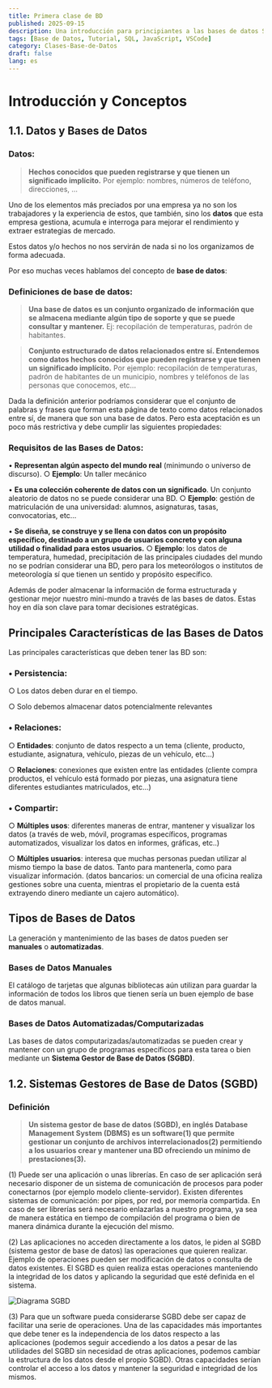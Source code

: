 ```yaml
---
title: Primera clase de BD
published: 2025-09-15
description: Una introducción para principiantes a las bases de datos SQL.
tags: [Base de Datos, Tutorial, SQL, JavaScript, VSCode]
category: Clases-Base-de-Datos
draft: false
lang: es
---
```


# Introducción y Conceptos

## 1.1. Datos y Bases de Datos

### Datos:

> **Hechos conocidos que pueden registrarse y que tienen un significado implícito.**
> Por ejemplo: nombres, números de teléfono, direcciones, ...

Uno de los elementos más preciados por una empresa ya no son los trabajadores y la experiencia de estos, que también, sino los **datos** que esta empresa gestiona, acumula e interroga para mejorar el rendimiento y extraer estrategias de mercado.

Estos datos y/o hechos no nos servirán de nada si no los organizamos de forma adecuada.

Por eso muchas veces hablamos del concepto de **base de datos**:

### Definiciones de base de datos:

> **Una base de datos es un conjunto organizado de información que se almacena mediante algún tipo de soporte y que se puede consultar y mantener.**
> Ej: recopilación de temperaturas, padrón de habitantes.

> **Conjunto estructurado de datos relacionados entre sí. Entendemos como datos hechos conocidos que pueden registrarse y que tienen un significado implícito.**
> Por ejemplo: recopilación de temperaturas, padrón de habitantes de un municipio, nombres y teléfonos de las personas que conocemos, etc...

Dada la definición anterior podríamos considerar que el conjunto de palabras y frases que forman esta página de texto como datos relacionados entre sí, de manera que son una base de datos. Pero esta aceptación es un poco más restrictiva y debe cumplir las siguientes propiedades:

### Requisitos de las Bases de Datos:

• **Representan algún aspecto del mundo real** (minimundo o universo de discurso).
  ○ **Ejemplo**: Un taller mecánico

• **Es una colección coherente de datos con un significado**. Un conjunto aleatorio de datos no se puede considerar una BD.
  ○ **Ejemplo**: gestión de matriculación de una universidad: alumnos, asignaturas, tasas, convocatorias, etc...

• **Se diseña, se construye y se llena con datos con un propósito específico, destinado a un grupo de usuarios concreto y con alguna utilidad o finalidad para estos usuarios.**
  ○ **Ejemplo**: los datos de temperatura, humedad, precipitación de las principales ciudades del mundo no se podrían considerar una BD, pero para los meteorólogos o institutos de meteorología sí que tienen un sentido y propósito específico.

Además de poder almacenar la información de forma estructurada y gestionar mejor nuestro mini-mundo a través de las bases de datos. Estas hoy en día son clave para tomar decisiones estratégicas.

## Principales Características de las Bases de Datos

Las principales características que deben tener las BD son:

### • Persistencia:

○ Los datos deben durar en el tiempo.

○ Solo debemos almacenar datos potencialmente relevantes

### • Relaciones:

○ **Entidades**: conjunto de datos respecto a un tema (cliente, producto, estudiante, asignatura, vehículo, piezas de un vehículo, etc...)

○ **Relaciones**: conexiones que existen entre las entidades (cliente compra productos, el vehículo está formado por piezas, una asignatura tiene diferentes estudiantes matriculados, etc...)

### • Compartir:

○ **Múltiples usos**: diferentes maneras de entrar, mantener y visualizar los datos (a través de web, móvil, programas específicos, programas automatizados, visualizar los datos en informes, gráficas, etc..)

○ **Múltiples usuarios**: interesa que muchas personas puedan utilizar al mismo tiempo la base de datos. Tanto para mantenerla, como para visualizar información. (datos bancarios: un comercial de una oficina realiza gestiones sobre una cuenta, mientras el propietario de la cuenta está extrayendo dinero mediante un cajero automático).

## Tipos de Bases de Datos

La generación y mantenimiento de las bases de datos pueden ser **manuales** o **automatizadas**.

### Bases de Datos Manuales

El catálogo de tarjetas que algunas bibliotecas aún utilizan para guardar la información de todos los libros que tienen sería un buen ejemplo de base de datos manual.

### Bases de Datos Automatizadas/Computarizadas

Las bases de datos computarizadas/automatizadas se pueden crear y mantener con un grupo de programas específicos para esta tarea o bien mediante un **Sistema Gestor de Base de Datos (SGBD)**.

## 1.2. Sistemas Gestores de Base de Datos (SGBD)

### Definición

> **Un sistema gestor de base de datos (SGBD), en inglés Database Management System (DBMS) es un software(1) que permite gestionar un conjunto de archivos interrelacionados(2) permitiendo a los usuarios crear y mantener una BD ofreciendo un mínimo de prestaciones(3).**

(1) Puede ser una aplicación o unas librerías. En caso de ser aplicación será necesario disponer de un sistema de comunicación de procesos para poder conectarnos (por ejemplo modelo cliente-servidor). Existen diferentes sistemas de comunicación: por pipes, por red, por memoria compartida. En caso de ser librerías será necesario enlazarlas a nuestro programa, ya sea de manera estática en tiempo de compilación del programa o bien de manera dinámica durante la ejecución del mismo.

(2) Las aplicaciones no acceden directamente a los datos, le piden al SGBD (sistema gestor de base de datos) las operaciones que quieren realizar. Ejemplo de operaciones pueden ser modificación de datos o consulta de datos existentes. El SGBD es quien realiza estas operaciones manteniendo la integridad de los datos y aplicando la seguridad que esté definida en el sistema.

![Diagrama SGBD](/db01.png)

(3) Para que un software pueda considerarse SGBD debe ser capaz de facilitar una serie de operaciones. Una de las capacidades más importantes que debe tener es la independencia de los datos respecto a las aplicaciones (podemos seguir accediendo a los datos a pesar de las utilidades del SGBD sin necesidad de otras aplicaciones, podemos cambiar la estructura de los datos desde el propio SGBD). Otras capacidades serían controlar el acceso a los datos y mantener la seguridad e integridad de los mismos.
